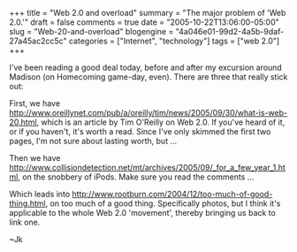 +++
title = "Web 2.0 and overload"
summary = "The major problem of 'Web 2.0.'"
draft = false
comments = true
date = "2005-10-22T13:06:00-05:00"
slug = "Web-20-and-overload"
blogengine = "4a046e01-99d2-4a5b-9daf-27a45ac2cc5c"
categories = ["Internet", "technology"]
tags = ["web 2.0"]
+++

<p>
I&#39;ve been reading a good deal today, before and after my excursion around Madison (on Homecoming game-day, even).  There are three that really stick out:<!--more--><!--adsense-->
</p>
<p>
First, we have <a href="http://www.oreillynet.com/pub/a/oreilly/tim/news/2005/09/30/what-is-web-20.html">http://www.oreillynet.com/pub/a/oreilly/tim/news/2005/09/30/what-is-web-20.html</a>, which is an article by Tim O&#39;Reilly on Web 2.0.  If you&#39;ve heard of it, or if you haven&#39;t, it&#39;s worth a read.  Since I&#39;ve only skimmed the first two pages, I&#39;m not sure about lasting worth, but ...
</p>
<p>
Then we have <a href="http://www.collisiondetection.net/mt/archives/2005/09/_for_a_few_year_1.html">http://www.collisiondetection.net/mt/archives/2005/09/_for_a_few_year_1.html</a>, on the snobbery of iPods.  Make sure you read the comments ...
</p>
<p>
Which leads into <a href="http://www.rootburn.com/2004/12/too-much-of-good-thing.html">http://www.rootburn.com/2004/12/too-much-of-good-thing.html</a>, on too much of a good thing.  Specifically photos, but I think it&#39;s applicable to the whole Web 2.0 &#39;movement&#39;, thereby bringing us back to link one.
</p>
<p>
~Jk
</p>


